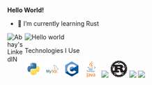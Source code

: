 
**Hello World!**

- 🌱 I’m currently learning Rust



<a href="https://www.linkedin.com/in/abhay-k-v">
  <img align="left" alt="Abhay's LinkedIN" width="40px" src="https://raw.githubusercontent.com/peterthehan/peterthehan/master/assets/linkedin.svg" />
</a>


<div>
  <img src="https://drjplopes.com/media/BlogBanners/Hello-World_Banner.png" alt="Hello world" width=800px>
</div>
<p>
  Technologies I Use
</p>
<div>
  <code><img height="40" src="https://raw.githubusercontent.com/github/explore/80688e429a7d4ef2fca1e82350fe8e3517d3494d/topics/python/python.png"></code>
  <code><img height="40" src="https://raw.githubusercontent.com/github/explore/80688e429a7d4ef2fca1e82350fe8e3517d3494d/topics/mysql/mysql.png"></code>
  <code><img height="40" src="https://raw.githubusercontent.com/github/explore/f3e22f0dca2be955676bc70d6214b95b13354ee8/topics/c/c.png"></code>
  <code><img height="40" src="https://raw.githubusercontent.com/github/explore/5b3600551e122a3277c2c5368af2ad5725ffa9a1/topics/java/java.png"></code>
  <code><img height="40" src="https://raw.githubusercontent.com/neovim/neovim.github.io/master/logos/neovim-logo-300x87.png"></code>
    <code><img height="40" src="https://raw.githubusercontent.com/github/explore/80688e429a7d4ef2fca1e82350fe8e3517d3494d/topics/rust/rust.png"></code>
      <code><img height="40" src="https://avatars.githubusercontent.com/u/14101776?s=40&v=4"></code>
        <code><img height="40" src="https://flask.palletsprojects.com/en/2.3.x/_images/flask-horizontal.png"></code>



</div>
